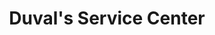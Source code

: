 ---
title: "Duval's Service Center"
url: /south-portland/duvals-service-center/
shop: car repair
---